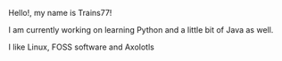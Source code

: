 Hello!, my name is Trains77!

I am currently working on learning Python and a little bit of Java as well.

I like Linux, FOSS software and Axolotls
